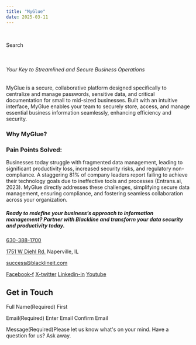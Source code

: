 ```yaml
---
title: "MyGlue"
date: 2025-03-11
---
```


 

Search 

 

###### Your Key to Streamlined and Secure Business Operations

MyGlue is a secure, collaborative platform designed specifically to centralize and manage passwords, sensitive data, and critical documentation for small to mid-sized businesses. Built with an intuitive interface, MyGlue enables your team to securely store, access, and manage essential business information seamlessly, enhancing efficiency and security.

### Why MyGlue?

### Pain Points Solved:

Businesses today struggle with fragmented data management, leading to significant productivity loss, increased security risks, and regulatory non-compliance. A staggering 81% of company leaders report failing to achieve their technology goals due to ineffective tools and processes (Entrans.ai, 2023). MyGlue directly addresses these challenges, simplifying secure data management, ensuring compliance, and fostering seamless collaboration across your organization.

##### Ready to redefine your business’s approach to information management? Partner with Blackline and transform your data security and productivity today.

[630-388-1700](tel:6303881700)

[1751 W Diehl Rd.](https://www.google.com/search?q=balckline%20it) Naperville, IL

[success@blacklineit.com](mailto:success@blacklineit.com)

[Facebook-f](https://www.facebook.com/) [X-twitter](https://twitter.com/) [Linkedin-in](https://www.linkedin.com/) [Youtube](https://www.youtube.com/)

## Get in Touch

Full Name(Required) First

Email(Required) Enter Email  Confirm Email

Message(Required)Please let us know what's on your mind. Have a question for us? Ask away.
